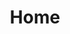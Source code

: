 ---
home: true
title: Home
heroImage: images/school_128dp_1F1F1F_FILL0_wght400_GRAD0_opsz48.svg
heroImageDark: images/school_128dp_FFFFFF_FILL0_wght400_GRAD0_opsz48.svg
actions:
  - text: はじめる
    link: lesson/00-introduction.html
    type: primary

footer: <p xmlns:cc="http://creativecommons.org/ns#" >This work © 2025 by <span property="cc:attributionName">Chihiro Ohno</span> is licensed under <a href="https://creativecommons.org/licenses/by-nc-sa/4.0/?ref=chooser-v1" target="_blank" rel="license noopener noreferrer" style="display:inline-block;">CC BY-NC-SA 4.0<img style="height:22px!important;margin-left:3px;vertical-align:text-bottom;" src="https://mirrors.creativecommons.org/presskit/icons/cc.svg?ref=chooser-v1" alt=""><img style="height:22px!important;margin-left:3px;vertical-align:text-bottom;" src="https://mirrors.creativecommons.org/presskit/icons/by.svg?ref=chooser-v1" alt=""><img style="height:22px!important;margin-left:3px;vertical-align:text-bottom;" src="https://mirrors.creativecommons.org/presskit/icons/nc.svg?ref=chooser-v1" alt=""><img style="height:22px!important;margin-left:3px;vertical-align:text-bottom;" src="https://mirrors.creativecommons.org/presskit/icons/sa.svg?ref=chooser-v1" alt=""></a></p>
footerHtml: true

---